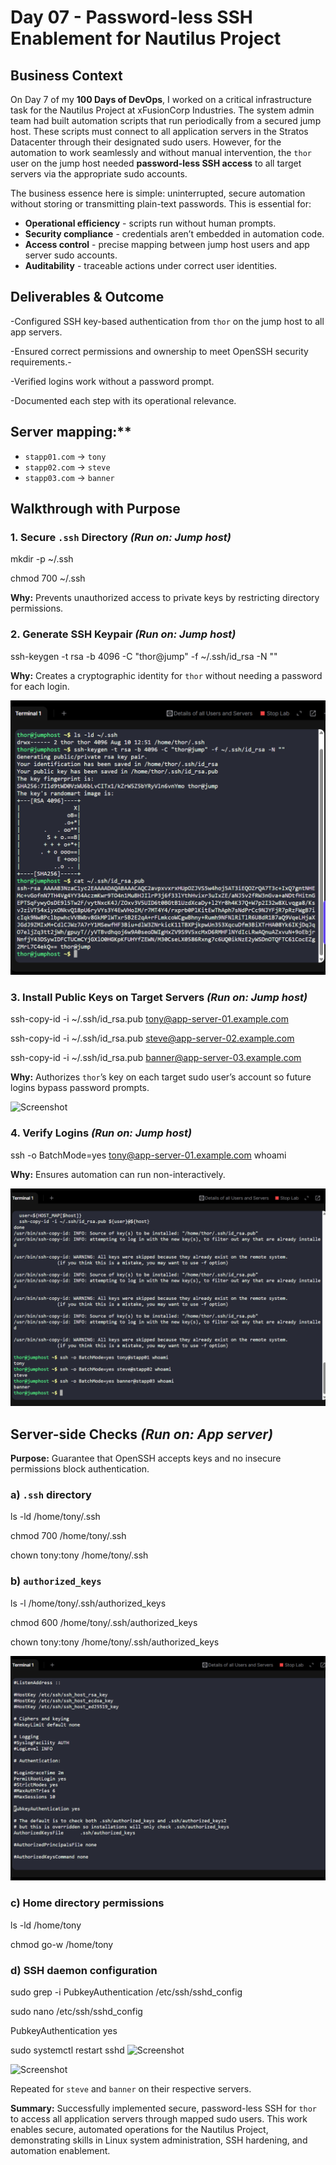 # Day 07 - Password-less SSH Enablement for Nautilus Project

## Business Context

On Day 7 of my **100 Days of DevOps**, I worked on a critical infrastructure task for the Nautilus Project at xFusionCorp Industries. The system admin team had built automation scripts that run periodically from a secured jump host. These scripts must connect to all application servers in the Stratos Datacenter through their designated sudo users. However, for the automation to work seamlessly and without manual intervention, the `thor` user on the jump host needed **password-less SSH access** to all target servers via the appropriate sudo accounts.

The business essence here is simple: uninterrupted, secure automation without storing or transmitting plain-text passwords. This is essential for:

- **Operational efficiency** - scripts run without human prompts.
- **Security compliance** - credentials aren’t embedded in automation code.
- **Access control** - precise mapping between jump host users and app server sudo accounts.
- **Auditability** - traceable actions under correct user identities.

## Deliverables & Outcome


-Configured SSH key-based authentication from `thor` on the jump host to all app servers.

-Ensured correct permissions and ownership to meet OpenSSH security requirements.-

-Verified logins work without a password prompt.

-Documented each step with its operational relevance.

## Server mapping:**

* `stapp01.com` → `tony`
* `stapp02.com` → `steve`
* `stapp03.com` → `banner`

## Walkthrough with Purpose

### 1. Secure `.ssh` Directory *(Run on: Jump host)*
mkdir -p ~/.ssh

chmod 700 ~/.ssh

**Why:** Prevents unauthorized access to private keys by restricting directory permissions.

### 2. Generate SSH Keypair *(Run on: Jump host)*
ssh-keygen -t rsa -b 4096 -C "thor@jump" -f ~/.ssh/id_rsa -N ""

**Why:** Creates a cryptographic identity for `thor` without needing a password for each login.

![Screenshot](screenshots/keygen.png)

### 3. Install Public Keys on Target Servers *(Run on: Jump host)*

ssh-copy-id -i ~/.ssh/id_rsa.pub tony@app-server-01.example.com

ssh-copy-id -i ~/.ssh/id_rsa.pub steve@app-server-02.example.com

ssh-copy-id -i ~/.ssh/id_rsa.pub banner@app-server-03.example.com

**Why:** Authorizes `thor`’s key on each target sudo user’s account so future logins bypass password prompts.

![Screenshot](screenshots/ssh-copy-id-success.png)

### 4. Verify Logins *(Run on: Jump host)*

ssh -o BatchMode=yes tony@app-server-01.example.com whoami

**Why:** Ensures automation can run non-interactively.

![Screenshot](screenshots/verify-login.png)

## Server-side Checks *(Run on: App server)*

**Purpose:** Guarantee that OpenSSH accepts keys and no insecure permissions block authentication.

### a) `.ssh` directory

ls -ld /home/tony/.ssh

chmod 700 /home/tony/.ssh

chown tony:tony /home/tony/.ssh

### b) `authorized_keys`

ls -l /home/tony/.ssh/authorized_keys

chmod 600 /home/tony/.ssh/authorized_keys

chown tony:tony /home/tony/.ssh/authorized_keys

![Screenshot](screenshots/authorized_keys-check.png)

### c) Home directory permissions

ls -ld /home/tony

chmod go-w /home/tony

### d) SSH daemon configuration

sudo grep -i PubkeyAuthentication /etc/ssh/sshd_config

sudo nano /etc/ssh/sshd_config

PubkeyAuthentication yes

sudo systemctl restart sshd
![Screenshot](screenshots/ssh-config.png)

![Screenshot](screenshots/final_summary.png)

Repeated for `steve` and `banner` on their respective servers.

**Summary:** Successfully implemented secure, password-less SSH for `thor` to access all application servers through mapped sudo users. This work enables secure, automated operations for the Nautilus Project, demonstrating skills in Linux system administration, SSH hardening, and automation enablement.
